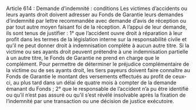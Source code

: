 Article 614 : Demande d’indemnité : conditions
Les victimes d’accidents ou leurs ayants droit doivent adresser au Fonds de Garantie leurs demandes d’indemnité par lettre recommandée avec demande d’avis de réception ou par tout autre moyen faisant foi de la réception. A l’appui de leur demande, ils sont tenus de justifier :
1° que l’accident ouvre droit à réparation à leur profit dans les termes de la législation interne sur la responsabilité civile et qu’il ne peut donner droit à indemnisation complète à aucun autre titre. Si la victime ou ses ayants droit peuvent prétendre à une indemnisation partielle à un autre titre, le Fonds de Garantie ne prend en charge que le complément. Pour permettre de déterminer le préjudice complémentaire de la victime ou de ses ayants droit, les tiers payeurs doivent faire connaître au Fonds de Garantie le montant des versements effectués au profit de ceux-ci, au plus tard dans un délai de quatre mois à compter de la demande émanant du Fonds ;
2° que le responsable de l’accident n’a pu être identifié ou qu’il n’est pas assuré ou qu’il s’est révélé insolvable après la fixation de l’indemnité par une transaction ou une décision de justice exécutoire.